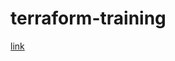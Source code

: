 # terraform-training #  
  
[link](https://docs.microsoft.com/en-us/azure/developer/terraform/create-k8s-cluster-with-tf-and-aks)